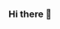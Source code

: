 ### Hi there 👋

<!--
**MervelMath/MervelMath** is a ✨ _special_ ✨ repository because its `README.md` (this file) appears on your GitHub profile.

Here are some ideas to get you started:
- I'm from Rio de Janeiro, :brazil:

- 🔭 I'm working at Alt-NDD Tech 🚀#
- 💻 I'm trainee.
- 🌱 I'm learning C# - .NET
- 💬 Ask me about Flutter.
- 📚 I'm studying Computer Science at IFSC.
- ⚡ Fun fact: programmin since age 18.
